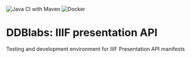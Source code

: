 ![Java CI with Maven](https://github.com/mbuechner/ddblabs-iiif-presentation/workflows/Java%20CI%20with%20Maven/badge.svg) ![Docker](https://github.com/mbuechner/ddblabs-iiif-presentation/workflows/Docker/badge.svg)
# DDBlabs: IIIF presentation API
Testing and development environment for IIIF Presentation API manifests

